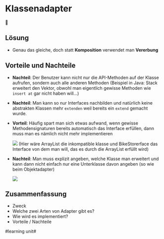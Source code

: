 # Klassenadapter
🔌

## Lösung

- Genau das gleiche, doch statt **Komposition** verwendet man **Vererbung**

## Vorteile und Nachteile

- **Nachteil**: Der Benutzer kann nicht nur die API-Methoden auf der Klasse aufrufen, sondern auch alle anderen Methoden (Beispiel in Java: Stack erweitert den Vektor, obwohl man eigentlich gewisse Methoden wie `insert at` gar nicht haben will…)
- **Nachteil**: Man kann so nur Interfaces nachbilden und natürlich keine abstrakten Klassen mehr `extenden` weil bereits ein `extend` gemacht wurde.
- **Vorteil**: Häufig spart man sich etwas aufwand, wenn gewisse Methodensignaturen bereits automatisch das Interface erfüllen, dann muss man es nämlich nicht mehr implementieren

	![][image-1]
	(Hier wäre ArrayList die inkompatible klasse und BikeStorerface das Interface von dem man will, das es durch die ArrayList erfüllt wird)

- **Nachteil**: Man muss explizit angeben, welche Klasse man erweitert und kann dann nicht einfach nur eine Unterklasse davon angeben (so wie beim Objektadapter)

	![][image-2]

## Zusammenfassung
- Zweck
- Welche zwei Arten von Adapter gibt es?
- Wie wird es implementiert?
- Vorteile / Nachteile

[image-1]:	assets/DraggedImage-1.tiff
[image-2]:	assets/DraggedImage-2.tiff

#learning unit#